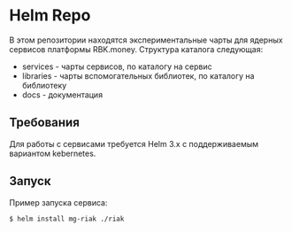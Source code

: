 Helm Repo
=========

В этом репозитории находятся экспериментальные чарты для ядерных сервисов
платформы RBK.money. Структура каталога следующая:

 - services - чарты сервисов, по каталогу на сервис
 - libraries - чарты вспомогательных библиотек, по каталогу на библиотеку
 - docs - документация

Требования
----------

Для работы с сервисами требуется Helm 3.x с поддерживаемым вариантом kebernetes. 

Запуск
------

Пример запуска сервиса:

    
    $ helm install mg-riak ./riak


